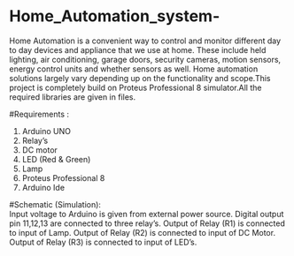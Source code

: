 # Home_Automation_system-
Home Automation is a convenient way to control and monitor different day to day devices and appliance that we use at home. These include held lighting, air conditioning, garage doors, security cameras, motion sensors, energy control units and whether sensors as well. Home automation solutions largely vary depending up on the functionality and scope.This project is completely build on Proteus Professional 8 simulator.All the required libraries are given in files.

#Requirements :
1. Arduino UNO 
2. Relay’s 
3. DC motor
4. LED (Red & Green) 
5. Lamp
6. Proteus Professional 8
7. Arduino Ide

#Schematic (Simulation):  
Input voltage to Arduino is given from external power source. Digital output pin 11,12,13 are connected to three relay’s. Output of Relay (R1) is connected to input of Lamp. Output of Relay (R2) is connected to input of DC Motor. Output of Relay (R3) is connected to input of LED’s.
